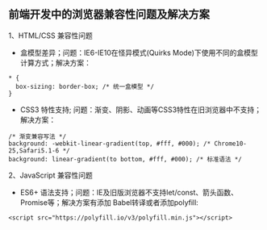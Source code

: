 ## 前端开发中的浏览器兼容性问题及解决方案

1、HTML/CSS 兼容性问题

- 盒模型差异；问题：IE6-IE10在怪异模式(Quirks Mode)下使用不同的盒模型计算方式；解决方案：
```
* {
  box-sizing: border-box; /* 统一盒模型 */
}
```
- CSS3 特性支持; 问题：渐变、阴影、动画等CSS3特性在旧浏览器中不支持；解决方案：
```
/* 渐变兼容写法 */
background: -webkit-linear-gradient(top, #fff, #000); /* Chrome10-25,Safari5.1-6 */
background: linear-gradient(to bottom, #fff, #000); /* 标准语法 */
```

2、JavaScript 兼容性问题
- ES6+ 语法支持；问题：IE及旧版浏览器不支持let/const、箭头函数、Promise等；解决方案有添加 Babel转译或者添加polyfill:
```
<script src="https://polyfill.io/v3/polyfill.min.js"></script>
```
